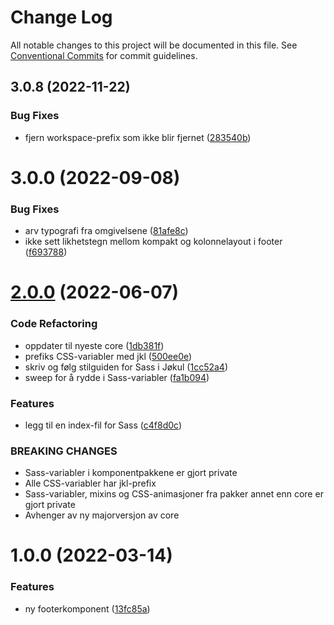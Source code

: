 # Change Log

All notable changes to this project will be documented in this file.
See [Conventional Commits](https://conventionalcommits.org) for commit guidelines.

## 3.0.8 (2022-11-22)

### Bug Fixes

-   fjern workspace-prefix som ikke blir fjernet ([283540b](https://github.com/fremtind/jokul/commit/283540b45f1fe557168eede3ca3637077a10a15b))

# 3.0.0 (2022-09-08)

### Bug Fixes

-   arv typografi fra omgivelsene ([81afe8c](https://github.com/fremtind/jokul/commit/81afe8c76ede4b56c06b00390a6db5ec6958e478))
-   ikke sett likhetstegn mellom kompakt og kolonnelayout i footer ([f693788](https://github.com/fremtind/jokul/commit/f693788c96290e26d665cb9a3c2b8b0f41a71ab6))

# [2.0.0](https://github.com/fremtind/jokul/compare/@fremtind/jkl-footer@1.0.6...@fremtind/jkl-footer@2.0.0) (2022-06-07)

### Code Refactoring

-   oppdater til nyeste core ([1db381f](https://github.com/fremtind/jokul/commit/1db381fdc0d3f1c35818d2feec49977331cd2fad))
-   prefiks CSS-variabler med jkl ([500ee0e](https://github.com/fremtind/jokul/commit/500ee0e1050de94d8cda07fb423c33837fbf2faa))
-   skriv og følg stilguiden for Sass i Jøkul ([1cc52a4](https://github.com/fremtind/jokul/commit/1cc52a4dea6af592ed48c45b38bc4fee07a749ae))
-   sweep for å rydde i Sass-variabler ([fa1b094](https://github.com/fremtind/jokul/commit/fa1b094189c2958d5407334ae063d36461229b11))

### Features

-   legg til en index-fil for Sass ([c4f8d0c](https://github.com/fremtind/jokul/commit/c4f8d0cd31bcab0706a49be1bdf0214fbbbbf646))

### BREAKING CHANGES

-   Sass-variabler i komponentpakkene er gjort private
-   Alle CSS-variabler har jkl-prefix
-   Sass-variabler, mixins og CSS-animasjoner fra pakker annet enn core er gjort private
-   Avhenger av ny majorversjon av core

# 1.0.0 (2022-03-14)

### Features

-   ny footerkomponent ([13fc85a](https://github.com/fremtind/jokul/commit/13fc85ae2969f42c3197a03410fb6cdaaa70c624))
